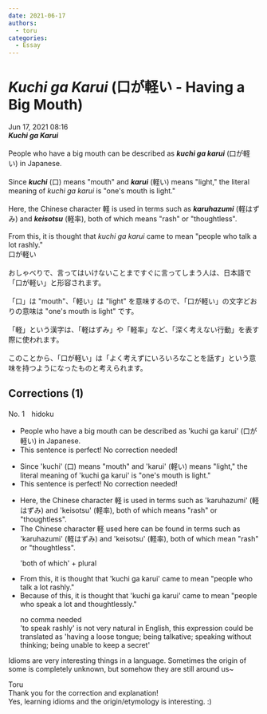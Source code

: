 ```yaml
---
date: 2021-06-17
authors:
  - toru
categories:
  - Essay
---
```


<h1 id="subject_show"><strong><em>Kuchi ga Karui</strong></em> (口が軽い - Having a Big Mouth)</h1>
<div class="date">Jun 17, 2021 08:16</div>
<div id="post"><div id="body_show_ori">
<strong><em>Kuchi ga Karui</strong></em><br/><br/>People who have a big mouth can be described as <strong><em>kuchi ga karui</em></strong> (口が軽い) in Japanese.<br/><br/>Since <strong><em>kuchi</em></strong> (口) means "mouth" and <strong><em>karui</em></strong> (軽い) means "light," the literal meaning of <em>kuchi ga karui</em> is "one's mouth is light."<br/><br/>Here, the Chinese character 軽 is used in terms such as <strong><em>karuhazumi</em></strong> (軽はずみ) and <strong><em>keisotsu</em></strong> (軽率), both of which means "rash" or "thoughtless". <br/><br/>From this, it is thought that <em>kuchi ga karui</em> came to mean "people who talk a lot rashly."
</div></div>

<!-- more -->

<div id="post_ja"><div id="body_show_mo">
口が軽い<br/><br/>おしゃべりで、言ってはいけないことまですぐに言ってしまう人は、日本語で「口が軽い」と形容されます。<br/><br/>「口」は "mouth"、「軽い」は "light" を意味するので、「口が軽い」の文字どおりの意味は "one's mouth is light" です。<br/><br/>「軽」という漢字は、「軽はずみ」や「軽率」など、「深く考えない行動」を表す際に使われます。<br/><br/>このことから、「口が軽い」は「よく考えずにいろいろなことを話す」という意味を持つようになったものと考えられます。
</div></div>

## Corrections (1)
<div id="block"><div class="first_name"> No. 1　<span class="just_name">hidoku</span></div><div id="block2">
<ul class="correction_field">
<li class="incorrect">People who have a big mouth can be described as 'kuchi ga karui' (口が軽い) in Japanese.</li>
<li class="corrected perfect">This sentence is perfect! No correction needed!</li>
</ul>
<ul class="correction_field">
<li class="incorrect">Since 'kuchi' (口) means "mouth" and 'karui' (軽い) means "light," the literal meaning of 'kuchi ga karui' is "one's mouth is light."</li>
<li class="corrected perfect">This sentence is perfect! No correction needed!</li>
</ul>
<ul class="correction_field">
<li class="incorrect">Here, the Chinese character 軽 is used in terms such as 'karuhazumi' (軽はずみ) and 'keisotsu' (軽率), both of which means "rash" or "thoughtless".</li>
<li class="corrected correct">
<span class="f_blue">The Chinese character 軽 used here can be found in terms such as</span> 'karuhazumi' (軽はずみ) and 'keisotsu' (軽率), both of which <span class="f_red">mean </span>"rash" or "thoughtless".
<p class="correction_comment">'both of which' + plural</p>
</li>
</ul>
<ul class="correction_field">
<li class="incorrect">From this, it is thought that 'kuchi ga karui' came to mean "people who talk a lot rashly."</li>
<li class="corrected correct">
<span class="f_blue">Because of this</span><span class="f_bold"><span class="sline"><span class="f_red">,</span></span></span> it is thought that 'kuchi ga karui' came to mean "people <span class="f_blue">who speak a lot and thoughtlessly</span>."
<p class="correction_comment">no comma needed<br/>'to speak rashly' is not very natural in English, this expression could be translated as 'having a loose tongue; being talkative; speaking without thinking; being unable to keep a secret'</p>
</li>
</ul>
<p class="comment_small">
 Idioms are very interesting things in a language. Sometimes the origin of some is completely unknown, but somehow they are still around us~
</p>

</div><div class="name"><span class="just_name">Toru</span><br>
Thank you for the correction and explanation!<br/>Yes, learning idioms and the origin/etymology is interesting. :)
</div>
</div>
